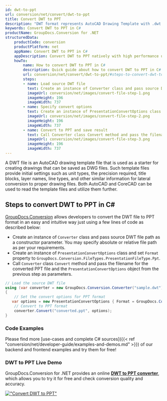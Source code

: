 ```yaml
---
id: dwt-to-ppt
url: conversion/net/convert/dwt-to-ppt
title: Convert DWT to PPT
description: "DWT format represents AutoCAD Drawing Template with .dwt extension. Learn how to convert DWT to PPT file programmatically in C# language using GroupDocs.Conversion for .NET library."
keywords: Convert DWT to PPT in C#
productName: GroupDocs.Conversion for .NET
structuredData:
    productCode: conversion
    productPlatform: net
    appName: Convert DWT to PPT in C#
    appDescription: Convert DWT to PPT natively with high performance using C# language and server side GroupDocs.Conversion for .NET APIs, without the use of any software like Microsoft or Open Office.
    howTo:
        name: How to convert DWT to PPT in C# 
        description: Quick guide about how to convert DWT to PPT in C# with high performance and accuracy.
        url: conversion/net/convert/dwt-to-ppt/#steps-to-convert-dwt-to-ppt-in-c
        steps:
        - name: Load source DWT file 
          text: Create an instance of Converter class and pass source DWT file path as a constructor parameter. You may specify absolute or relative file path as per your requirements. 
          imageUrl: conversion/net/images/convert-file-step-1.png
          imageHeight: 196
          imageWidth: 737
        - name: Specify convert options 
          text: Create an instance of PresentationConvertOptions class.
          imageUrl: conversion/net/images/convert-file-step-2.png
          imageHeight: 196
          imageWidth: 737
        - name: Convert to PPT and save result 
          text: Call Converter class Convert method and pass the filename for the converted HTML file and the PresentationConvertOptions object from the previous step as parameters.
          imageUrl: conversion/net/images/convert-file-step-3.png
          imageHeight: 196
          imageWidth: 737
---
```


A DWT file is an AutoCAD drawing template file that is used as a starter for creating drawings that can be saved as DWG files. Such template files provide initial settings such as unit types, the precision required, title blocks, layer names, line types, and other similar information for lateral conversion to proper drawing files. Both AutoCAD and CoreCAD can be used to read the template files and utilize them further.

## Steps to convert DWT to PPT in C#

[GroupDocs.Conversion](https://products.groupdocs.com/conversion/net) allows developers to convert the DWT file to PPT format in an easy and intuitive way just using a few lines of code as described below:

* Create an instance of `Converter` class and pass source DWT file path as a constructor parameter. You may specify absolute or relative file path as per your requirements. 
* Create an instance of `PresentationConvertOptions` class and set `Format` property to `GroupDocs.Conversion.FileTypes.PresentationFileType.Ppt`.
* Call `Converter` class `Convert` method and pass the filename for the converted PPT file and the `PresentationConvertOptions` object from the previous step as parameters.

```csharp
// Load the source DWT file
using (var converter = new GroupDocs.Conversion.Converter("sample.dwt"))
{
    // Set the convert options for PPT format
   var options = new PresentationConvertOptions { Format = GroupDocs.Conversion.FileTypes.PresentationFileType.Ppt };
    // Convert to PPT format
    converter.Convert("converted.ppt", options);
}
```

### Code Examples

Please find more [use-cases and complete C# sources]({{< ref "conversion/net/developer-guide/examples-and-demos.md" >}}) of our backend and frontend examples and try them for free!

### DWT to PPT Live Demo

GroupDocs.Conversion for .NET provides an online [**DWT to PPT converter**](https://products.groupdocs.app/conversion/dwt-to-ppt), which allows you to try it for free and check conversion quality and accuracy.

[!["Convert DWT to PPT"](conversion/net/images/convert-to-ppt/convert-dwt-to-ppt.png)](https://products.groupdocs.app/conversion/dwt-to-ppt)